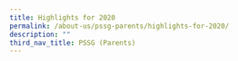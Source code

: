 ```yaml
---
title: Highlights for 2020
permalink: /about-us/pssg-parents/highlights-for-2020/
description: ""
third_nav_title: PSSG (Parents)
---
```

